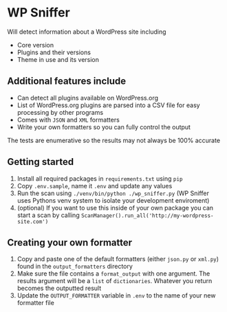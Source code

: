 # WP Sniffer
Will detect information about a WordPress site including
- Core version
- Plugins and their versions
- Theme in use and its version

## Additional features include
- Can detect all plugins available on WordPress.org
- List of WordPress.org plugins are parsed into a CSV file for easy processing by other programs 
- Comes with `JSON` and `XML` formatters
- Write your own formatters so you can fully control the output

The tests are enumerative so the results may not always be 100% accurate

## Getting started
1. Install all required packages in `requirements.txt` using `pip`
2. Copy `.env.sample`, name it `.env` and update any values
3. Run the scan using `./venv/bin/python ./wp_sniffer.py` (WP Sniffer uses Pythons venv system to isolate your development enviroment)
4. (optional) If you want to use this inside of your own package you can start a scan by calling `ScanManager().run_all('http://my-wordpress-site.com')`

## Creating your own formatter
1. Copy and paste one of the default formatters (either `json.py` or `xml.py`) found in the `output_formatters` directory
2. Make sure the file contains a `format_output` with one argument. The results argument will be a `list` of `dictionaries`. Whatever you return becomes the outputted result
3. Update the `OUTPUT_FORMATTER` variable in `.env` to the name of your new formatter file